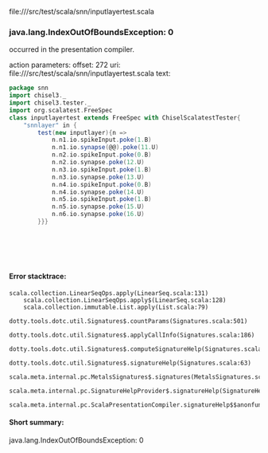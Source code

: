 file://<WORKSPACE>/src/test/scala/snn/inputlayertest.scala
### java.lang.IndexOutOfBoundsException: 0

occurred in the presentation compiler.

action parameters:
offset: 272
uri: file://<WORKSPACE>/src/test/scala/snn/inputlayertest.scala
text:
```scala
package snn
import chisel3._
import chisel3.tester._
import org.scalatest.FreeSpec
class inputlayertest extends FreeSpec with ChiselScalatestTester{
    "snnlayer" in {
        test(new inputlayer){n =>
            n.n1.io.spikeInput.poke(1.B)
            n.n1.io.synapse(@@).poke(11.U)
            n.n2.io.spikeInput.poke(0.B)
            n.n2.io.synapse.poke(12.U)
            n.n3.io.spikeInput.poke(1.B)
            n.n3.io.synapse.poke(13.U)
            n.n4.io.spikeInput.poke(0.B)
            n.n4.io.synapse.poke(14.U)
            n.n5.io.spikeInput.poke(1.B)
            n.n5.io.synapse.poke(15.U)
            n.n6.io.synapse.poke(16.U)
        }}}

            
 
        
    
```



#### Error stacktrace:

```
scala.collection.LinearSeqOps.apply(LinearSeq.scala:131)
	scala.collection.LinearSeqOps.apply$(LinearSeq.scala:128)
	scala.collection.immutable.List.apply(List.scala:79)
	dotty.tools.dotc.util.Signatures$.countParams(Signatures.scala:501)
	dotty.tools.dotc.util.Signatures$.applyCallInfo(Signatures.scala:186)
	dotty.tools.dotc.util.Signatures$.computeSignatureHelp(Signatures.scala:94)
	dotty.tools.dotc.util.Signatures$.signatureHelp(Signatures.scala:63)
	scala.meta.internal.pc.MetalsSignatures$.signatures(MetalsSignatures.scala:17)
	scala.meta.internal.pc.SignatureHelpProvider$.signatureHelp(SignatureHelpProvider.scala:51)
	scala.meta.internal.pc.ScalaPresentationCompiler.signatureHelp$$anonfun$1(ScalaPresentationCompiler.scala:388)
```
#### Short summary: 

java.lang.IndexOutOfBoundsException: 0